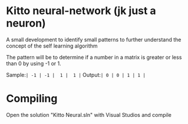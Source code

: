 # Kitto neural-network (jk just a neuron)
A small development to identify small patterns to further understand the concept of the self learning algorithm

The pattern will be to determine if a number in a matrix is greater or less than 0 by using -1 or 1.

Sample:`
 | -1 | -1
 |  1 |  1
 |
 `
Output:`
 | 0 | 0
 | 1 | 1
 |
`
# Compiling
Open the solution "Kitto Neural.sln" with Visual Studios and compile
